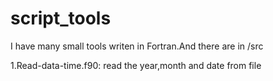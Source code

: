 # script_tools
  I have many small tools writen in Fortran.And there are in /src

1.Read-data-time.f90: read the year,month and date from file




